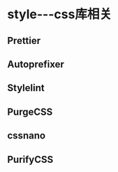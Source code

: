 # style---css库相关

## Prettier 

## Autoprefixer 

## Stylelint 

## PurgeCSS

## cssnano

## PurifyCSS
